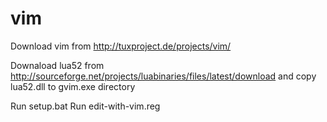 vim
===

Download vim from http://tuxproject.de/projects/vim/

Downaload lua52 from http://sourceforge.net/projects/luabinaries/files/latest/download and copy lua52.dll to gvim.exe directory

Run setup.bat
Run edit-with-vim.reg
